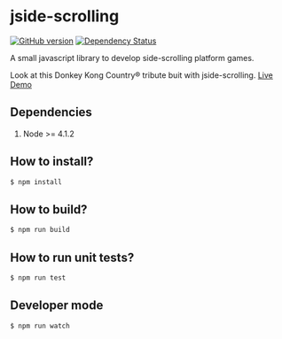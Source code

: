 # jside-scrolling
[![GitHub version](https://badge.fury.io/gh/madureira%2Fjside-scrolling.svg)](http://badge.fury.io/gh/madureira%2Fjside-scrolling) [![Dependency Status](https://www.versioneye.com/user/projects/55582dbcb2ff6d477b000058/badge.svg?style=flat)](https://www.versioneye.com/user/projects/55582dbcb2ff6d477b000058)

A small javascript library to develop side-scrolling platform games.

Look at this Donkey Kong Country® tribute buit with jside-scrolling.
[Live Demo](http://jside-scrolling.madureira.me)


## Dependencies
1. Node >= 4.1.2

## How to install?
```sh
$ npm install
```

## How to build?
```sh
$ npm run build
```

## How to run unit tests?
```sh
$ npm run test
```

## Developer mode
```sh
$ npm run watch
```
